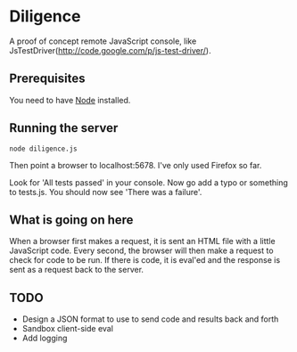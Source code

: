 Diligence
=========

A proof of concept remote JavaScript console, like JsTestDriver(http://code.google.com/p/js-test-driver/).

## Prerequisites

You need to have [Node](http://tinyclouds.org/node/) installed.

## Running the server

    node diligence.js
    
Then point a browser to localhost:5678. I've only used Firefox so far.

Look for 'All tests passed' in your console. Now go add a typo or something to tests.js. You should now see 'There was a failure'.

## What is going on here

When a browser first makes a request, it is sent an HTML file with a little JavaScript code. Every second, the browser will then make a request to check for code to be run. If there is code, it is eval'ed and the response is sent as a request back to the server.

## TODO
* Design a JSON format to use to send code and results back and forth
* Sandbox client-side eval
* Add logging